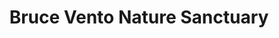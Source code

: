 ---
title: "Bruce Vento Nature Sanctuary"
hashtag: bruce-vento-nature-sanctuary
subdivision-of:
  - Saint Paul
tags:
  - Saint Paul
  - Park
---